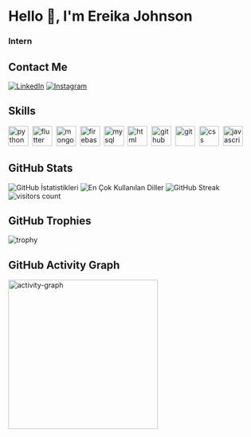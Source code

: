 # Hello 👋, I'm Ereika Johnson
### Intern

## Contact Me
<p><a href="https://www.linkedin.com/in/ereika-johnson-927a34290?utm_source=share&utm_campaign=share_via&utm_content=profile&utm_medium=android_app" target="_blank"><img src="https://img.shields.io/badge/LinkedIn-%230077B5.svg?&style=flat-square&logo=linkedin&logoColor=white" alt="LinkedIn"></a> <a href="https://www.instagram.com/ereika_johnson/?next=%2F" target="_blank"><img src="https://img.shields.io/badge/Instagram-%23E4405F.svg?&style=flat-square&logo=instagram&logoColor=white" alt="Instagram"></a> </p>

## Skills

<p align="left">
<img src="https://cdn.jsdelivr.net/gh/devicons/devicon/icons/python/python-original.svg" alt="python" width="40" height="40"/>&nbsp;
<img src="https://cdn.jsdelivr.net/gh/devicons/devicon/icons/flutter/flutter-original.svg" alt="flutter" width="40" height="40"/>&nbsp;
<img src="https://cdn.jsdelivr.net/gh/devicons/devicon/icons/mongodb/mongodb-original.svg" alt="mongodb" width="40" height="40"/>&nbsp;
<img src="https://cdn.jsdelivr.net/gh/devicons/devicon/icons/firebase/firebase-plain.svg" alt="firebase" width="40" height="40"/>&nbsp;
<img src="https://cdn.jsdelivr.net/gh/devicons/devicon/icons/mysql/mysql-original.svg" alt="mysql" width="40" height="40"/>&nbsp;
<img src="https://cdn.jsdelivr.net/gh/devicons/devicon/icons/html5/html5-original.svg" alt="html" width="40" height="40"/>&nbsp;
<img src="https://cdn.jsdelivr.net/gh/devicons/devicon/icons/github/github-original.svg" alt="github" width="40" height="40"/>&nbsp;
<img src="https://cdn.jsdelivr.net/gh/devicons/devicon/icons/git/git-original.svg" alt="git" width="40" height="40"/>&nbsp;
<img src="https://cdn.jsdelivr.net/gh/devicons/devicon/icons/css3/css3-original.svg" alt="css" width="40" height="40"/>&nbsp;
<img src="https://cdn.jsdelivr.net/gh/devicons/devicon/icons/javascript/javascript-original.svg" alt="javascript" width="40" height="40"/>&nbsp;
</p>

## GitHub Stats

<img src="https://github-readme-stats.vercel.app/api?username=ereikajohnson&show_icons=true&count_private=true&theme=tokyonight" alt="GitHub İstatistikleri" />

<img src="https://github-readme-stats.vercel.app/api/top-langs/?username=ereikajohnson&layout=compact&theme=tokyonight" alt="En Çok Kullanılan Diller" />

<img src="https://github-readme-streak-stats.herokuapp.com/?user=ereikajohnson&theme=tokyonight" alt="GitHub Streak" />

<img src="https://profile-counter.glitch.me/ereikajohnson/count.svg?" alt="visitors count" />

## GitHub Trophies

<img src="https://github-profile-trophy.vercel.app/?username=ereikajohnson" alt="trophy" />

## GitHub Activity Graph

<img src="https://github-readme-activity-graph.vercel.app/graph?username=ereikajohnson&radius=16&theme=xcode&area=true&order=5" height="300" alt="activity-graph" />


